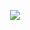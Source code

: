 <p align="center">
  <img src="https://readme-typing-svg.herokuapp.com/?center=true&vCenter=true&color=FFFFFF&width=500&lines=Welcome+|xanax.solutions" />
</p>

